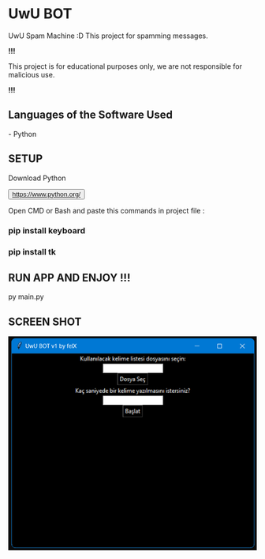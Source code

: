<h1>UwU BOT</h1>

<p>UwU Spam Machine :D This project for spamming messages.</p>

<b>!!!</b>

<p>This project is for educational purposes only, we are not responsible for malicious use.</p>

<b>!!!</b>

<h2>Languages ​​of the Software Used</h2>

<p>- Python</p>

<h2>SETUP</h2>

<p>Download Python</p>

<button>https://www.python.org/</button>

<p>Open CMD or Bash and paste this commands in project file : </p>

<h3>pip install keyboard</h3>

<h3>pip install tk</h3>

<h2>RUN APP AND ENJOY !!!</h2>

<p>py main.py</p>

<h2>SCREEN SHOT</h2>

![](screen.png)